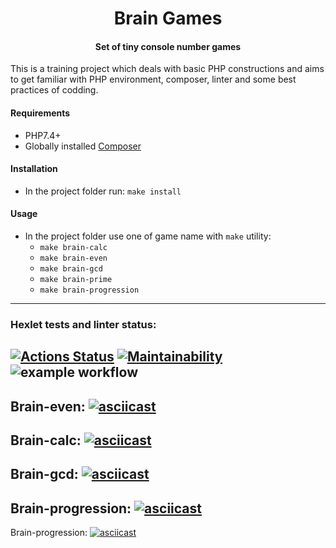 <h1 align="center">Brain Games</h1>
<h4 align="center">Set of tiny console number games</h4>
This is a training project which deals with basic PHP constructions and aims to get familiar with PHP environment, composer, linter and some best practices of codding.
<h4>Requirements</h4>

+ PHP7.4+
+ Globally installed <a href="https://getcomposer.org/">Composer</a>

<h4>Installation</h4>

+ In the project folder run: `make install`

<h4>Usage</h4>

+ In the project folder use one of game name with `make` utility:
  + `make brain-calc` 
  + `make brain-even` 
  + `make brain-gcd` 
  + `make brain-prime` 
  + `make brain-progression` 

---
### Hexlet tests and linter status:
[![Actions Status](https://github.com/stupid-laborant/php-project-lvl1/workflows/hexlet-check/badge.svg)](https://github.com/stupid-laborant/php-project-lvl1/actions)
[![Maintainability](https://api.codeclimate.com/v1/badges/a99a88d28ad37a79dbf6/maintainability)](https://codeclimate.com/github/codeclimate/codeclimate/maintainability)
![example workflow](https://github.com/stupid-laborant/php-project-lvl1/actions/workflows/init.yml/badge.svg)  
---
Brain-even:
[![asciicast](https://asciinema.org/a/I2QzmWdTpeT1htvQYBCR7WeAC.svg)](https://asciinema.org/a/I2QzmWdTpeT1htvQYBCR7WeAC)  
---  
Brain-calc:
[![asciicast](https://asciinema.org/a/itCfZlX4iQln1qKXB4NdcvU7p.svg)](https://asciinema.org/a/itCfZlX4iQln1qKXB4NdcvU7p)  
---  
Brain-gcd:
[![asciicast](https://asciinema.org/a/gyykOUPWRh5pcRqGTXR9AZcF8.svg)](https://asciinema.org/a/gyykOUPWRh5pcRqGTXR9AZcF8)  
---  
Brain-progression:
[![asciicast](https://asciinema.org/a/LPnYsLWbq8oJ3VnSBheDfo7ub.svg)](https://asciinema.org/a/LPnYsLWbq8oJ3VnSBheDfo7ub)
---  
Brain-progression:
[![asciicast](https://asciinema.org/a/CLgdPZKR1qH0gOT6CrQQk8hzb.svg)](https://asciinema.org/a/CLgdPZKR1qH0gOT6CrQQk8hzb)